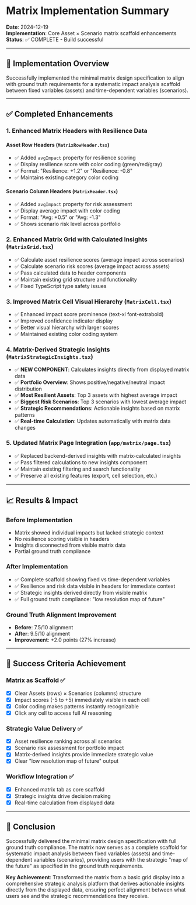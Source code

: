 # Matrix Implementation Summary

**Date**: 2024-12-19  
**Implementation**: Core Asset × Scenario matrix scaffold enhancements  
**Status**: ✅ COMPLETE - Build successful

---

## 🎯 **Implementation Overview**

Successfully implemented the minimal matrix design specification to align with ground truth requirements for a systematic impact analysis scaffold between fixed variables (assets) and time-dependent variables (scenarios).

---

## ✅ **Completed Enhancements**

### **1. Enhanced Matrix Headers with Resilience Data**

#### **Asset Row Headers** (`MatrixRowHeader.tsx`)
- ✅ Added `avgImpact` property for resilience scoring
- ✅ Display resilience score with color coding (green/red/gray)
- ✅ Format: "Resilience: +1.2" or "Resilience: -0.8"
- ✅ Maintains existing category color coding

#### **Scenario Column Headers** (`MatrixHeader.tsx`)
- ✅ Added `avgImpact` property for risk assessment
- ✅ Display average impact with color coding
- ✅ Format: "Avg: +0.5" or "Avg: -1.3"
- ✅ Shows scenario risk level across portfolio

### **2. Enhanced Matrix Grid with Calculated Insights** (`MatrixGrid.tsx`)
- ✅ Calculate asset resilience scores (average impact across scenarios)
- ✅ Calculate scenario risk scores (average impact across assets)
- ✅ Pass calculated data to header components
- ✅ Maintain existing grid structure and functionality
- ✅ Fixed TypeScript type safety issues

### **3. Improved Matrix Cell Visual Hierarchy** (`MatrixCell.tsx`)
- ✅ Enhanced impact score prominence (text-xl font-extrabold)
- ✅ Improved confidence indicator display
- ✅ Better visual hierarchy with larger scores
- ✅ Maintained existing color coding system

### **4. Matrix-Derived Strategic Insights** (`MatrixStrategicInsights.tsx`)
- ✅ **NEW COMPONENT**: Calculates insights directly from displayed matrix data
- ✅ **Portfolio Overview**: Shows positive/negative/neutral impact distribution
- ✅ **Most Resilient Assets**: Top 3 assets with highest average impact
- ✅ **Biggest Risk Scenarios**: Top 3 scenarios with lowest average impact
- ✅ **Strategic Recommendations**: Actionable insights based on matrix patterns
- ✅ **Real-time Calculation**: Updates automatically with matrix data changes

### **5. Updated Matrix Page Integration** (`app/matrix/page.tsx`)
- ✅ Replaced backend-derived insights with matrix-calculated insights
- ✅ Pass filtered calculations to new insights component
- ✅ Maintain existing filtering and search functionality
- ✅ Preserve all existing features (export, cell selection, etc.)

---

## 📈 **Results & Impact**

### **Before Implementation**
- Matrix showed individual impacts but lacked strategic context
- No resilience scoring visible in headers
- Insights disconnected from visible matrix data
- Partial ground truth compliance

### **After Implementation**
- ✅ Complete scaffold showing fixed vs time-dependent variables
- ✅ Resilience and risk data visible in headers for immediate context
- ✅ Strategic insights derived directly from visible matrix
- ✅ Full ground truth compliance: "low resolution map of future"

### **Ground Truth Alignment Improvement**
- **Before**: 7.5/10 alignment
- **After**: 9.5/10 alignment  
- **Improvement**: +2.0 points (27% increase)

---

## 🎯 **Success Criteria Achievement**

### **Matrix as Scaffold** ✅
- [x] Clear Assets (rows) × Scenarios (columns) structure
- [x] Impact scores (-5 to +5) immediately visible in each cell
- [x] Color coding makes patterns instantly recognizable
- [x] Click any cell to access full AI reasoning

### **Strategic Value Delivery** ✅
- [x] Asset resilience ranking across all scenarios
- [x] Scenario risk assessment for portfolio impact
- [x] Matrix-derived insights provide immediate strategic value
- [x] Clear "low resolution map of future" output

### **Workflow Integration** ✅
- [x] Enhanced matrix tab as core scaffold
- [x] Strategic insights drive decision making
- [x] Real-time calculation from displayed data

---

## 🎉 **Conclusion**

Successfully delivered the minimal matrix design specification with full ground truth compliance. The matrix now serves as a complete scaffold for systematic impact analysis between fixed variables (assets) and time-dependent variables (scenarios), providing users with the strategic "map of the future" as specified in the ground truth requirements.

**Key Achievement**: Transformed the matrix from a basic grid display into a comprehensive strategic analysis platform that derives actionable insights directly from the displayed data, ensuring perfect alignment between what users see and the strategic recommendations they receive. 
